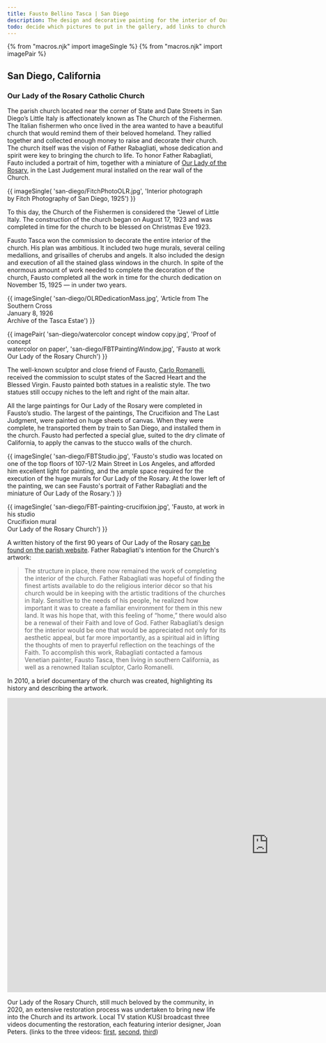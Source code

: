 ```yaml
---
title: Fausto Bellino Tasca | San Diego
description: The design and decorative painting for the interior of Our Lady of the Rosary Church in San Diego, California, was a major commission in Fausto Tasca’s career.
todo: decide which pictures to put in the gallery, add links to church and restoration videos, make youtube embed responsive
---
```

{% from "macros.njk" import imageSingle %}
{% from "macros.njk" import imagePair %}

## San Diego, California

### Our Lady of the Rosary Catholic Church

The parish church located near the corner of State and Date Streets in San Diego’s Little Italy is affectionately known as The Church of the Fishermen. The Italian fishermen who once lived in the area wanted to have a beautiful church that would remind them of their beloved homeland. They rallied together and collected enough money to raise and decorate their church. The church itself was the vision of Father Rabagliati, whose dedication and spirit were key to bringing the church to life. To honor Father Rabagliati, Fauto included a portrait of him, together with a miniature of <a href="https:// www.olrsd.org/" target="_blank">Our Lady of the Rosary</a>, in the Last Judgement mural installed on the rear wall of the Church.


{{ imageSingle(
'san-diego/FitchPhotoOLR.jpg',
'Interior photograph<br>by Fitch Photography of San Diego, 1925')
}}

To this day, the Church of the Fishermen is considered the “Jewel of Little Italy. The construction of the church began on August 17, 1923 and was completed in time for the church to be blessed on Christmas Eve 1923.

Fausto Tasca won the commission to decorate the entire interior of the church. His plan was ambitious. It included two huge murals, several ceiling medallions, and grisailles of cherubs and angels. It also included the design and execution of all the stained glass windows in the church. In spite of the enormous amount of work needed to complete the decoration of the church, Fausto completed all the work in time for the church dedication on November 15, 1925 &#8212; in under two years.

{{ imageSingle(
'san-diego/OLRDedicationMass.jpg',
'Article from The Southern Cross<br>January 8, 1926<br>Archive of the Tasca Estae')
}}

{{ imagePair(
'san-diego/watercolor concept window copy.jpg',
'Proof of concept<br>watercolor on paper',
'san-diego/FBTPaintingWindow.jpg',
'Fausto at work<br>Our Lady of the Rosary Church')
}}

The well-known sculptor and close friend of Fausto, <a href="https://en.wikipedia.org/wiki/Carlo_Romanelli" target="_blank">Carlo Romanelli</a>, received the commission to sculpt states of the Sacred Heart and the Blessed Virgin. Fausto painted both statues in a realistic style. The two statues still occupy niches to the left and right of the main altar.

All the large paintings for Our Lady of the Rosary were completed in Fausto’s studio. The largest of the paintings, The Crucifixion and The Last Judgment, were painted on huge sheets of canvas. When they were complete, he transported them by train to San Diego, and installed them in the church. Fausto had perfected a special glue, suited to the dry climate of California, to apply the canvas to the stucco walls of the church.

{{ imageSingle(
'san-diego/FBTStudio.jpg',
'Fausto\'s studio was located on one of the top floors of 107-1/2 Main Street in Los Angeles, and afforded him excellent light for painting, and the ample space required for the execution of the huge murals for Our Lady of the Rosary. At the lower left of the painting, we can see Fausto\'s portrait of Father Rabagliati and the miniature of Our Lady of the Rosary.')
}}

{{ imageSingle(
'san-diego/FBT-painting-crucifixion.jpg',
'Fausto, at work in his studio<br>Crucifixion mural<br>Our Lady of the Rosary Church')
}}

A written history of the first 90 years of Our Lady of the Rosary <a href="https://www.olrsd.org/History-of-OLR" target="_blank">can be found on the parish website</a>. Father Rabagliati's intention for the Church's artwork:

<blockquote><p>The structure in place, there now remained the work of completing the interior of the church. Father Rabagliati was hopeful of finding the finest artists available to do the religious interior décor so that his church would be in keeping with the artistic traditions of the churches in Italy. Sensitive to the needs of his people, he realized how important it was to create a familiar environment for them in this new land. It was his hope that, with this feeling of “home,” there would also be a renewal of their Faith and love of God. Father Rabagliati’s design for the interior would be one that would be appreciated not only for its aesthetic appeal, but far more importantly, as a spiritual aid in lifting the thoughts of men to prayerful reflection on the teachings of the Faith. To accomplish this work, Rabagliati contacted a famous Venetian painter, Fausto Tasca, then living in southern California, as well as a renowned Italian sculptor, Carlo Romanelli.</p></blockquote>

In 2010, a brief documentary of the church was created, highlighting its history and describing the artwork.

<div class="videoWrapper">
  <iframe width="1200" height="675" src="https://www.youtube.com/embed/OZIxDF8x9dE" title="YouTube video player" frameborder="0" allow="accelerometer; autoplay; clipboard-write; encrypted-media; gyroscope; picture-in-picture" allowfullscreen></iframe>
</div>


Our Lady of the Rosary Church, still much beloved by the community, in 2020, an extensive restoration process was undertaken to bring new life into the Church and its artwork. Local TV station KUSI broadcast three videos documenting the restoration, each featuring interior designer, Joan Peters. (links to the three videos: <a href="https://www.youtube.com/watch?v=l851EZo1dEA" target="_blank">first</a>, <a href="https://www.youtube.com/watch?v=rizTPODbB1s" target="_blank">second</a>, <a href="https://www.youtube.com/watch?v=tdwm1yXfcxk" target="_blank">third</a>)
